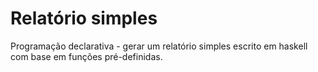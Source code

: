 # Relatório simples

Programação declarativa - gerar um relatório simples escrito em haskell com base em funções pré-definidas.